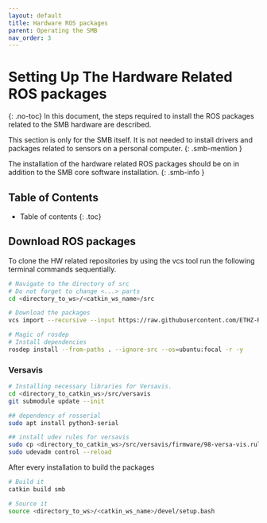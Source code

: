 ```yaml
---
layout: default
title: Hardware ROS packages
parent: Operating the SMB
nav_order: 3
---
```


# Setting Up The Hardware Related ROS packages
{: .no-toc}
In this document, the steps required to install the ROS packages related to the SMB hardware are described.

This section is only for the SMB itself. It is not needed to install drivers and packages related to sensors on a personal computer. 
{: .smb-mention }

The installation of the hardware related ROS packages should be on in addition to the SMB core software installation. 
{: .smb-info }

## Table of Contents
* Table of contents
{: .toc}

## Download ROS packages
To clone the HW related repositories by using the vcs tool run the following terminal commands sequentially. 

```bash
# Navigate to the directory of src
# Do not forget to change <...> parts
cd <directory_to_ws>/<catkin_ws_name>/src

# Download the packages
vcs import --recursive --input https://raw.githubusercontent.com/ETHZ-RobotX/SuperMegaBot/master/smb_hw.repos?token=AIDKBDU4PBIOTTL4DIPL6R3A2JQ66 .

# Magic of rosdep
# Install dependencies
rosdep install --from-paths . --ignore-src --os=ubuntu:focal -r -y

```

### Versavis 
```bash
# Installing necessary libraries for Versavis.
cd <directory_to_catkin_ws>/src/versavis
git submodule update --init

## dependency of rosserial
sudo apt install python3-serial

## install udev rules for versavis
sudo cp <directory_to_catkin_ws>/src/versavis/firmware/98-versa-vis.rules /etc/udev/rules.d/
sudo udevadm control --reload
```


After every installation to build the packages
```bash
# Build it
catkin build smb

# Source it
source <directory_to_ws>/<catkin_ws_name>/devel/setup.bash
```
